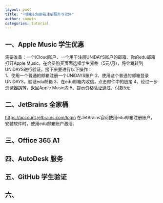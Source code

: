 ```yaml
---
layout: post
title: "⭐使用edu邮箱注册服务与软件"
author: soowin
categories: tutorial
---
```


## 一、Apple Music 学生优惠
需要准备：一个iCloud账户、一个用于注册UNiDAYS账户的邮箱、你的edu邮箱  
打开Apple Music，在会员购买页面选择学生资格（5元/月），将会跳转到UNiDAYS进行验证，接下来要进行以下操作：  
1、使用一个普通的邮箱注册一个UNiDAYS账户
2、使用这个普通的邮箱登录UNiDAYS，验证edu邮箱
3、在edu邮箱内收信，点击邮件中的链接
4、经过一步浏览器跳转，返回Apple Music内
5、提示资格验证通过，付款5元


## 二、JetBrains 全家桶
https://account.jetbrains.com/login 在JetBrains官网使用edu邮箱注册账户，安装软件时，使用edu邮箱账户激活。


## 三、Office 365 A1


## 四、AutoDesk 服务


## 五、GitHub 学生验证


## 六、


